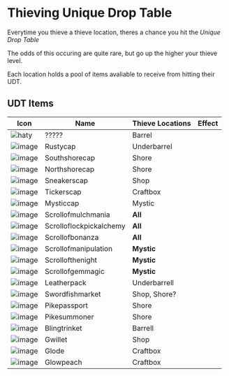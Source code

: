 # Thieving Unique Drop Table

Everytime you thieve a thieve location, theres a chance you hit the *Unique Drop Table*

The odds of this occuring are quite rare, but go up the higher your thieve level.

Each location holds a pool of items avaliable to receive from hitting their UDT.

## UDT Items ##

| Icon | Name | Thieve Locations | Effect |
| ------ | ------ | ------- | ---- |
| ![haty](https://github.com/fishbotapp/fishbotwiki/assets/163616414/51ac7b86-3f54-4bd3-a7ed-e258d526da13) | ????? | Barrel | |
| ![image](https://fishbot.app/items/rustycap.png) | Rustycap | Underbarrel | |
| ![image](https://fishbot.app/items/southshorecap.png) | Southshorecap |Shore |   |
| ![image](https://fishbot.app/items/northshorecap.png) | Northshorecap |Shore |  |
| ![image](https://fishbot.app/items/sneakerscap.png) | Sneakerscap |Shop | |
| ![image](https://fishbot.app/items/tickerscap.png) | Tickerscap | Craftbox |  |
| ![image](https://fishbot.app/items/mysticcap.png) | Mysticcap | Mystic |  |
| ![image](https://fishbot.app/items/scrollofmulchmania.png) | Scrollofmulchmania | **All** |  |
| ![image](https://fishbot.app/items/scrolloflockpickalchemy.png) | Scrolloflockpickalchemy | **All** |  |
| ![image](https://fishbot.app/items/scrollofbonanza.png) | Scrollofbonanza | **All** |  |
| ![image](https://fishbot.app/items/scrollofmanipulation.png) | Scrollofmanipulation | **Mystic** |  |
| ![image](https://fishbot.app/items/scrollofthenight.png) | Scrollofthenight | **Mystic** |  |
| ![image](https://fishbot.app/items/scrollofgemmagic.png) | Scrollofgemmagic | **Mystic** |  |
| ![image](https://fishbot.app/items/leatherpack.png) | Leatherpack | Underbarrell |  |
| ![image](https://fishbot.app/items/swordfishmarket.png) | Swordfishmarket | Shop, Shore? |  |
| ![image](https://fishbot.app/items/pikepassport.png) | Pikepassport | Shore |  |
| ![image](https://fishbot.app/items/pikesummoner.png) | Pikesummoner | Shore |  |
| ![image](https://fishbot.app/items/blingtrinket.png) | Blingtrinket | Barrell |  |
| ![image](https://fishbot.app/items/gwillet.png) | Gwillet | Shop |  |
| ![image](https://fishbot.app/items/glode.png) | Glode | Craftbox |  |
| ![image](https://fishbot.app/items/glowpeach.png) | Glowpeach | Craftbox |  |


